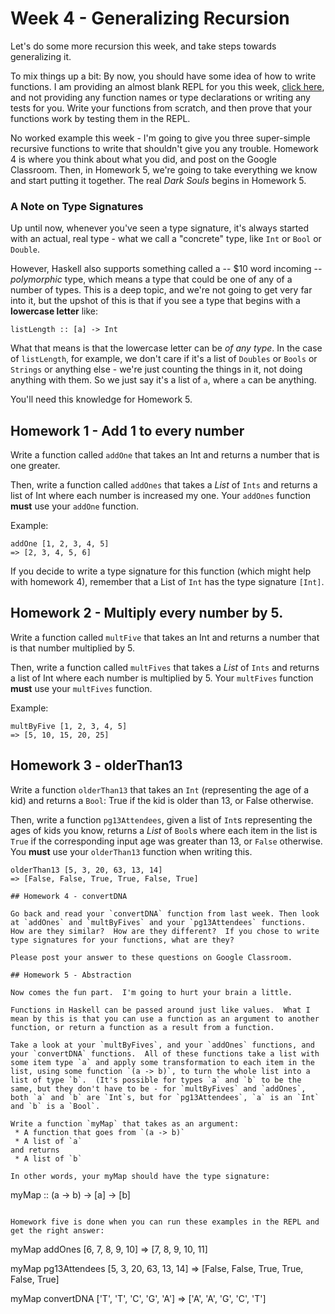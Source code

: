# Week 4 - Generalizing Recursion

Let's do some more recursion this week, and take steps towards generalizing 
it.

To mix things up a bit: By now, you should have some idea of how to write functions.  I am providing an almost blank REPL for you this week, [click here](https://repl.it/@peterb/Week-4-Generalizing-Recursion), and not providing any function names or type declarations or writing any tests for you.  Write your functions from scratch, and then prove that your functions work by testing them in the REPL.

No worked example this week - I'm going to give you three super-simple recursive functions to write that shouldn't give you any trouble. Homework 4 is where you think about what you did, and post on the Google Classroom.  Then, in Homework 5, we're going to take everything we know and start putting it together. The real _Dark Souls_ begins in Homework 5.

### A Note on Type Signatures

Up until now, whenever you've seen a type signature, it's always started with an actual, real type - what we call a "concrete" type, like `Int` or `Bool` or `Double`.

However, Haskell also supports something called a -- $10 word incoming -- _polymorphic_ type, which means a type that could be one of any of a number of types.  This is a deep topic, and we're not going to get very far into it, but the upshot of this is that if you see a type that begins with a **lowercase letter** like:

```
listLength :: [a] -> Int
```

What that means is that the lowercase letter can be _of any type_.  In the case of `listLength`, for example, we don't care if it's a list of `Doubles` or `Bools` or `Strings` or anything else - we're just counting the things in it, not doing anything with them. So we just say it's a list of `a`, where `a` can be anything.

You'll need this knowledge for Homework 5.

## Homework 1 - Add 1 to every number

Write a function called `addOne` that takes an Int and returns a number that is one greater.

Then, write a function called `addOnes` that takes a _List_ of `Ints` and returns a list of Int where each number is increased my one.  Your `addOnes` function **must** use your `addOne` function.

Example:
```
addOne [1, 2, 3, 4, 5]
=> [2, 3, 4, 5, 6]
```

If you decide to write a type signature for this function (which might help with homework 4), remember that a List of `Int` has the type signature `[Int]`.

## Homework 2 - Multiply every number by 5.

Write a function called `multFive` that takes an Int and returns a number that is that number multiplied by 5.

Then, write a function called `multFives` that takes a _List_ of `Ints` and returns a list of Int where each number is multiplied by 5.  Your `multFives` function **must** use your `multFives` function.

Example:
```
multByFive [1, 2, 3, 4, 5]
=> [5, 10, 15, 20, 25]
```
## Homework 3 - olderThan13

Write a function `olderThan13` that takes an `Int` (representing the age of a kid) and returns a `Bool`: True if the kid is older than 13, or False otherwise.

Then, write a function `pg13Attendees`, given a list of `Int`s representing the ages of kids you know, returns a _List_ of `Bool`s where each item in the list is `True` if the corresponding input age was greater than 13, or `False` otherwise.  You **must** use your `olderThan13` function when writing this.

```
olderThan13 [5, 3, 20, 63, 13, 14]
=> [False, False, True, True, False, True]

## Homework 4 - convertDNA 

Go back and read your `convertDNA` function from last week. Then look at `addOnes` and `multByFives` and your `pg13Attendees` functions.  How are they similar?  How are they different?  If you chose to write type signatures for your functions, what are they?

Please post your answer to these questions on Google Classroom.

## Homework 5 - Abstraction

Now comes the fun part.  I'm going to hurt your brain a little.

Functions in Haskell can be passed around just like values.  What I mean by this is that you can use a function as an argument to another function, or return a function as a result from a function.

Take a look at your `multByFives`, and your `addOnes` functions, and your `convertDNA` functions.  All of these functions take a list with some item type `a` and apply some transformation to each item in the list, using some function `(a -> b)`, to turn the whole list into a list of type `b`.  (It's possible for types `a` and `b` to be the same, but they don't have to be - for `multByFives` and `addOnes`, both `a` and `b` are `Int`s, but for `pg13Attendees`, `a` is an `Int` and `b` is a `Bool`.

Write a function `myMap` that takes as an argument:
 * A function that goes from `(a -> b)`
 * A list of `a`
and returns
 * A list of `b`

In other words, your myMap should have the type signature:
```
myMap :: (a -> b) -> [a] -> [b]
```

Homework five is done when you can run these examples in the REPL and get the right answer:

```
myMap addOnes [6, 7, 8, 9, 10]
=> [7, 8, 9, 10, 11]

myMap pg13Attendees [5, 3, 20, 63, 13, 14]
=> [False, False, True, True, False, True]

myMap convertDNA ['T', 'T', 'C', 'G', 'A']
=> ['A', 'A', 'G', 'C', 'T']
